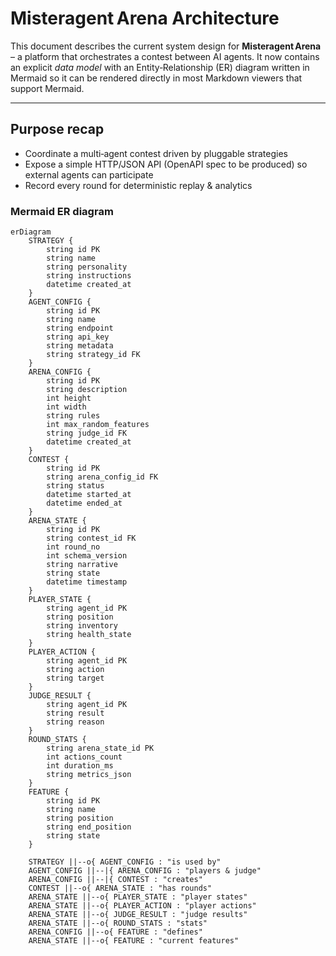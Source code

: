 # Misteragent Arena Architecture

This document describes the current system design for **Misteragent Arena** – a platform that orchestrates a contest between AI agents.  It now contains an explicit *data model* with an Entity‑Relationship (ER) diagram written in Mermaid so it can be rendered directly in most Markdown viewers that support Mermaid.

---

## Purpose recap

- Coordinate a multi‑agent contest driven by pluggable strategies
- Expose a simple HTTP/JSON API (OpenAPI spec to be produced) so external agents can participate
- Record every round for deterministic replay & analytics

### Mermaid ER diagram

```mermaid
erDiagram
    STRATEGY {
        string id PK
        string name
        string personality
        string instructions
        datetime created_at
    }
    AGENT_CONFIG {
        string id PK
        string name
        string endpoint
        string api_key
        string metadata
        string strategy_id FK
    }
    ARENA_CONFIG {
        string id PK
        string description
        int height
        int width
        string rules
        int max_random_features
        string judge_id FK
        datetime created_at
    }
    CONTEST {
        string id PK
        string arena_config_id FK
        string status
        datetime started_at
        datetime ended_at
    }
    ARENA_STATE {
        string id PK
        string contest_id FK
        int round_no
        int schema_version
        string narrative
        string state
        datetime timestamp
    }
    PLAYER_STATE {
        string agent_id PK
        string position
        string inventory
        string health_state
    }
    PLAYER_ACTION {
        string agent_id PK
        string action
        string target
    }
    JUDGE_RESULT {
        string agent_id PK
        string result
        string reason
    }
    ROUND_STATS {
        string arena_state_id PK
        int actions_count
        int duration_ms
        string metrics_json
    }
    FEATURE {
        string id PK
        string name
        string position
        string end_position
        string state
    }
    
    STRATEGY ||--o{ AGENT_CONFIG : "is used by"
    AGENT_CONFIG ||--|{ ARENA_CONFIG : "players & judge"
    ARENA_CONFIG ||--|{ CONTEST : "creates"
    CONTEST ||--o{ ARENA_STATE : "has rounds"
    ARENA_STATE ||--o{ PLAYER_STATE : "player states"
    ARENA_STATE ||--o{ PLAYER_ACTION : "player actions"
    ARENA_STATE ||--o{ JUDGE_RESULT : "judge results"
    ARENA_STATE ||--o{ ROUND_STATS : "stats"
    ARENA_CONFIG ||--o{ FEATURE : "defines"
    ARENA_STATE ||--o{ FEATURE : "current features"
```

